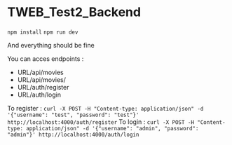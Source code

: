 # TWEB_Test2_Backend

``npm install``
``npm run dev``

And everything should be fine

You can acces endpoints : 
- URL/api/movies
- URL/api/movies/<pageNumber>
- URL/auth/register
- URL/auth/login

To register : ``curl -X POST -H "Content-type: application/json" -d '{"username": "test", "password": "test"}' http://localhost:4000/auth/register``
To login : ``curl -X POST -H "Content-type: application/json" -d '{"username": "admin", "password": "admin"}' http://localhost:4000/auth/login``